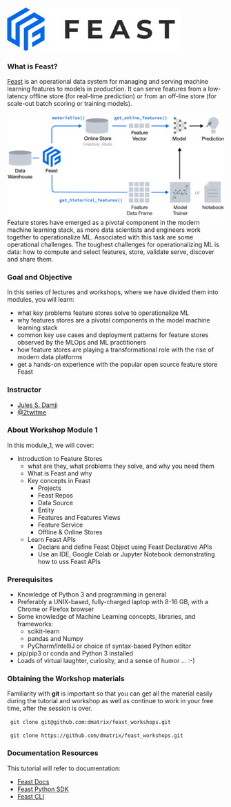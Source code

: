 
![](images/feast_logo.png)

### What is Feast?

[Feast](https://feast.dev/) is an operational data system for managing and serving machine learning features to 
models in production. It can serve features from a low-latency offline store (for real-time prediction) 
or from an off-line store (for scale-out batch scoring or training models).

![](images/feast_hero_010.png)
Feature stores have emerged as a pivotal component in the modern machine learning stack, as more data scientists 
and engineers work together to operationalize ML. Associated with this task are some operational challenges. 
The toughest challenges for operationalizing ML is data: how to compute and select features, store, 
validate serve, discover and share them.

### Goal and Objective
In this series of lectures and workshops, where we have divided them into modules, you will learn:

* what key problems feature stores solve to operationalize ML
* why features stores are a pivotal components in the model machine learning stack
* common key use cases and deployment patterns for feature stores observed by the MLOps and ML practitioners
* how feature stores are playing a transformational role with the rise of modern data platforms
* get a hands-on experience with the popular open source feature store Feast

### Instructor

- [Jules S. Damji](https://www.linkedin.com/in/dmatrix/) 
- [@2twitme](https://twitter.com/2twitme)

### About Workshop Module 1

In this module_1, we will cover:
 * Introduction to Feature Stores
   * what are they, what problems they solve, and why you need them
   * What is Feast and why
   * Key concepts in Feast
     * Projects
     * Feast Repos
     * Data Source
     * Entity
     * Features and Features Views
     * Feature Service
     * Offline & Online Stores
   * Learn Feast APIs
     * Declare and define Feast Object using Feast Declarative APIs
     * Use an IDE, Google Colab or Jupyter Notebook demonstrating how to uss Feast APIs
     
### Prerequisites
 * Knowledge of Python 3 and programming in general
 * Preferably a UNIX-based, fully-charged laptop with 8-16 GB, with a Chrome or Firefox browser
 * Some knowledge of Machine Learning concepts, libraries, and frameworks:
   * scikit-learn
   * pandas and Numpy
   * PyCharm/IntelliJ or choice of syntax-based Python editor
 * pip/pip3 or conda and Python 3 installed
 * Loads of virtual laughter, curiosity, and a sense of humor ... :-)

### Obtaining the Workshop materials
Familiarity with **git** is important so that you can get all the material easily during the tutorial and
workshop as well as continue to work in your free time, after the session is over.

``` git clone git@github.com:dmatrix/feast_workshops.git```

``` git clone https://github.com/dmatrix/feast_workshops.git```

### Documentation Resources
This tutorial will refer to documentation:
 * [Feast Docs](https://rtd.feast.dev/en/latest/)
 * [Feast Python SDK](https://rtd.feast.dev/en/latest/)
 * [Feast CLI](https://docs.feast.dev/reference/feast-cli-commands)
